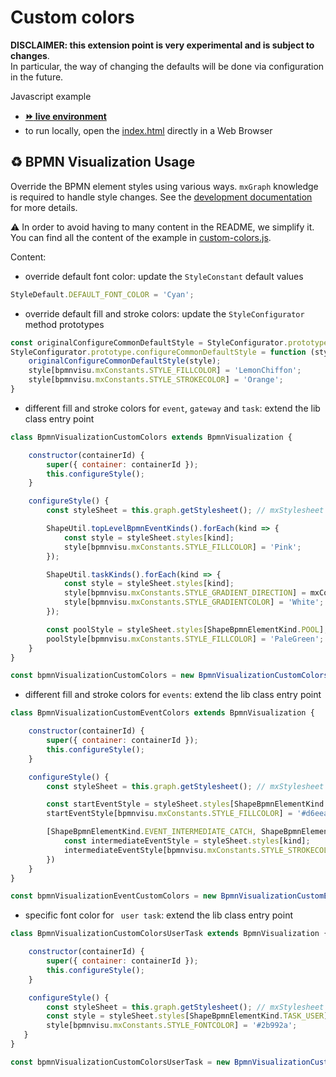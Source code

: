 # Custom colors

**DISCLAIMER: this extension point is very experimental and is subject to changes**.  
In particular, the way of changing the defaults will be done via configuration in the future.

Javascript example
- [__:fast_forward: live environment__](https://cdn.statically.io/gh/process-analytics/bpmn-visualization-examples/master/examples/custom-bpmn-theme/custom-colors/index.html)
- to run locally, open the [index.html](index.html) directly in a Web Browser


## ♻️ BPMN Visualization Usage
Override the BPMN element styles using various ways. `mxGraph` knowledge is required to handle style changes.
See the [development documentation](https://github.com/process-analytics/bpmn-visualization-js/blob/master/docs/contributors/bpmn-support-how-to.md) for more details.

:warning: In order to avoid having to many content in the README, we simplify it. You can find all the content of the example in [custom-colors.js](custom-colors.js).


Content:
- override default font color: update the `StyleConstant` default values
```javascript
StyleDefault.DEFAULT_FONT_COLOR = 'Cyan';
```

- override default fill and stroke colors: update the `StyleConfigurator` method prototypes
```javascript
const originalConfigureCommonDefaultStyle = StyleConfigurator.prototype.configureCommonDefaultStyle;
StyleConfigurator.prototype.configureCommonDefaultStyle = function (style) {
    originalConfigureCommonDefaultStyle(style);
    style[bpmnvisu.mxConstants.STYLE_FILLCOLOR] = 'LemonChiffon';
    style[bpmnvisu.mxConstants.STYLE_STROKECOLOR] = 'Orange';
}
```

- different fill and stroke colors for `event`, `gateway` and `task`: extend the lib class entry point
```javascript
class BpmnVisualizationCustomColors extends BpmnVisualization {

    constructor(containerId) {
        super({ container: containerId });
        this.configureStyle();
    }

    configureStyle() {
        const styleSheet = this.graph.getStylesheet(); // mxStylesheet

        ShapeUtil.topLevelBpmnEventKinds().forEach(kind => {
            const style = styleSheet.styles[kind];
            style[bpmnvisu.mxConstants.STYLE_FILLCOLOR] = 'Pink';
        });

        ShapeUtil.taskKinds().forEach(kind => {
            const style = styleSheet.styles[kind];
            style[bpmnvisu.mxConstants.STYLE_GRADIENT_DIRECTION] = mxConstants.DIRECTION_EAST;
            style[bpmnvisu.mxConstants.STYLE_GRADIENTCOLOR] = 'White';
        });

        const poolStyle = styleSheet.styles[ShapeBpmnElementKind.POOL];
        poolStyle[bpmnvisu.mxConstants.STYLE_FILLCOLOR] = 'PaleGreen';
    }
}

const bpmnVisualizationCustomColors = new BpmnVisualizationCustomColors('bpmn-container-custom-colors');
```

- different fill and stroke colors for `events`: extend the lib class entry point
```javascript
class BpmnVisualizationCustomEventColors extends BpmnVisualization {

    constructor(containerId) {
        super({ container: containerId });
        this.configureStyle();
    }

    configureStyle() {
        const styleSheet = this.graph.getStylesheet(); // mxStylesheet

        const startEventStyle = styleSheet.styles[ShapeBpmnElementKind.EVENT_START];
        startEventStyle[bpmnvisu.mxConstants.STYLE_FILLCOLOR] = '#d6eea5';

        [ShapeBpmnElementKind.EVENT_INTERMEDIATE_CATCH, ShapeBpmnElementKind.EVENT_INTERMEDIATE_THROW].forEach(kind => {
            const intermediateEventStyle = styleSheet.styles[kind];
            intermediateEventStyle[bpmnvisu.mxConstants.STYLE_STROKECOLOR] = '#7307df';
        })
    }
}

const bpmnVisualizationEventCustomColors = new BpmnVisualizationCustomEventColors('bpmn-container-custom-colors');
```

- specific font color for ` user task`: extend the lib class entry point
```javascript
class BpmnVisualizationCustomColorsUserTask extends BpmnVisualization {

    constructor(containerId) {
        super({ container: containerId });
        this.configureStyle();
    }

    configureStyle() {
        const styleSheet = this.graph.getStylesheet(); // mxStylesheet
        const style = styleSheet.styles[ShapeBpmnElementKind.TASK_USER];
        style[bpmnvisu.mxConstants.STYLE_FONTCOLOR] = '#2b992a';
   }
}

const bpmnVisualizationCustomColorsUserTask = new BpmnVisualizationCustomColorsUserTask('bpmn-container-custom-colors-user-task');
```